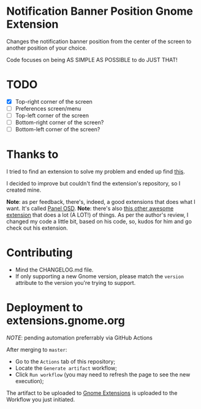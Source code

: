# Notification Banner Position Gnome Extension

Changes the notification banner position from the center of the screen to another position of your choice.

Code focuses on being AS SIMPLE AS POSSIBLE to do JUST THAT!

# TODO

- [X] Top-right corner of the screen
- [ ] Preferences screen/menu
- [ ] Top-left corner of the screen
- [ ] Bottom-right corner of the screen?
- [ ] Bottom-left corner of the screen?

# Thanks to

I tried to find an extension to solve my problem and ended up find [this](https://extensions.gnome.org/extension/1568/notification-banner-positionselenium-h/).

I decided to improve but couldn't find the extension's repository, so I created mine.

**Note**: as per feedback, there's, indeed, a good extensions that does what I want. It's called [Panel OSD](https://extensions.gnome.org/extension/708/panel-osd/).
**Note**: there's also [this other awesome extension](https://gitlab.gnome.org/jrahmatzadeh/just-perfection) that does a lot (A LOT!) of things. As per the author's review, I changed my code a little bit, based on his code, so, kudos for him and go check out his extension.

# Contributing

- Mind the CHANGELOG.md file.
- If only supporting a new Gnome version, please match the `version` attribute to the version you're trying to support.

# Deployment to extensions.gnome.org

*_NOTE_*: pending automation preferrably via GitHub Actions

After merging to `master`:

- Go to the `Actions` tab of this repository;
- Locate the `Generate artifact` workflow;
- Click `Run workflow` (you may need to refresh the page to see the new execution);

The artifact to be uploaded to [Gnome Extensions](https://extensions.gnome.org/upload/) is uploaded to the Workflow you just initiated.

